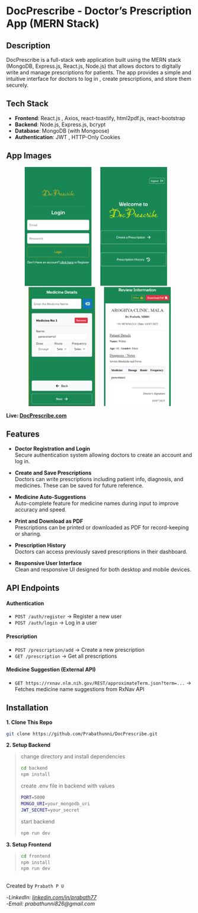 # DocPrescribe - Doctor’s Prescription App (MERN Stack)

## Description
DocPrescribe is a full-stack web application built using the MERN stack (MongoDB, Express.js, React.js, Node.js) that allows doctors to digitally write and manage prescriptions for patients. The app provides a simple and intuitive interface for doctors to log in , create prescriptions, and store them securely.

## Tech Stack

- **Frontend**: React.js , Axios, react-toastify, html2pdf.js, react-bootstrap
- **Backend**: Node.js, Express.js, bcrypt  
- **Database**: MongoDB (with Mongoose)
- **Authentication**: JWT , HTTP-Only Cookies

## App Images 
<p align="center">
  <img src="https://github.com/Prabathunni/DocPrescribe/blob/main/frontend/src/assets/img1.PNG?raw=true" width="180" style="margin-right: 20px;" />
  <img src="https://github.com/Prabathunni/DocPrescribe/blob/main/frontend/src/assets/img2.PNG?raw=true" width="180" style="margin-right: 20px;" />
  <img src="https://github.com/Prabathunni/DocPrescribe/blob/main/frontend/src/assets/img3.PNG?raw=true" width="180" style="margin-right: 20px;" />
  <img src="https://github.com/Prabathunni/DocPrescribe/blob/main/frontend/src/assets/img4.PNG?raw=true" width="180" />
</p>

__Live: [DocPrescribe.com](https://docprescribe.onrender.com)__


## Features

- **Doctor Registration and Login**  
  Secure authentication system allowing doctors to create an account and log in.

- **Create and Save Prescriptions**  
  Doctors can write prescriptions including patient info, diagnosis, and medicines. These can be saved for future reference.

- **Medicine Auto-Suggestions**  
  Auto-complete feature for medicine names during input to improve accuracy and speed.

- **Print and Download as PDF**  
  Prescriptions can be printed or downloaded as PDF for record-keeping or sharing.

- **Prescription History**  
  Doctors can access previously saved prescriptions in their dashboard.

- **Responsive User Interface**  
  Clean and responsive UI designed for both desktop and mobile devices.
  

## API Endpoints

#### Authentication
- `POST /auth/register` → Register a new user
- `POST /auth/login` → Log in a user

#### Prescription
- `POST /prescription/add` → Create a new prescription
- `GET /prescription` → Get all prescriptions

#### Medicine Suggestion (External API)
- `GET https://rxnav.nlm.nih.gov/REST/approximateTerm.json?term=...`  → Fetches medicine name suggestions from RxNav API


## Installation
  
**1. Clone This Repo**

```bash
git clone https://github.com/Prabathunni/DocPrescribe.git
```  

**2. Setup Backend**

>change directory and install dependencies
>```bash
>cd backend
>npm install
>```
>
>create .env file in backend with values
> ```bash
> PORT=5000
>MONGO_URI=your_mongodb_uri
>JWT_SECRET=your_secret
> ```
>
>start backend
>```bash
>npm run dev
>```

**3. Setup Frontend**
>```bash
>cd frontend
>npm install
>npm run dev
>```







##

Created by `Prabath P U` 

-_LinkedIn: [linkedin.com/in/prabath77](https://www.linkedin.com/in/prabath77)_  
-_Email: prabathunni826@gmail.com_


